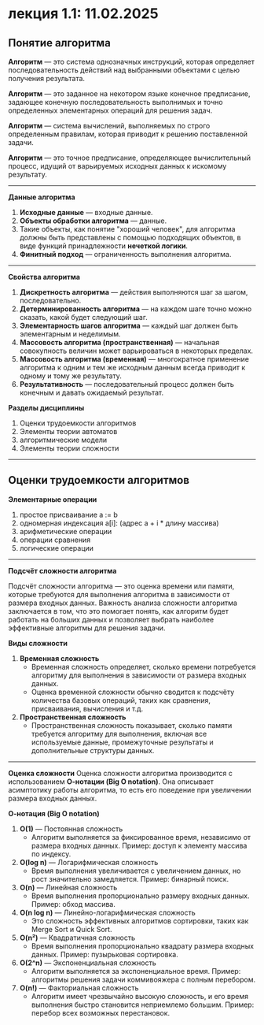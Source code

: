 # лекция 1.1: 11.02.2025

## Понятие алгоритма

**Алгоритм** — это система однозначных инструкций, которая определяет последовательность действий над выбранными объектами с целью получения результата.

**Алгоритм** — это заданное на некотором языке конечное предписание, задающее конечную последовательность выполнимых и точно определенных элементарных операций для решения задач.

**Алгоритм** — система вычислений, выполняемых по строго определенным правилам, которая приводит к решению поставленной задачи.

**Алгоритм** — это точное предписание, определяющее вычислительный процесс, идущий от варьируемых исходных данных к искомому результату.

---

**Данные алгоритма**

1. **Исходные данные** — входные данные.
2. **Объекты обработки алгоритма** — данные.
3. Такие объекты, как понятие "хороший человек", для алгоритма должны быть представлены с помощью подходящих объектов, в виде функций принадлежности **нечеткой логики**.
4. **Финитный подход** — ограниченность выполнения алгоритма.

---

**Свойства алгоритма**
1. **Дискретность алгоритма** — действия выполняются шаг за шагом, последовательно.
2. **Детерминированность алгоритма** — на каждом шаге точно можно сказать, какой будет следующий шаг.
3. **Элементарность шагов алгоритма** — каждый шаг должен быть элементарным и неделимым.
4. **Массовость алгоритма (пространственная)** — начальная совокупность величин может варьироваться в некоторых пределах.
5. **Массовость алгоритма (временная)** — многократное применение алгоритма к одним и тем же исходным данным всегда приводит к одному и тому же результату.
6. **Результативность** — последовательный процесс должен быть конечным и давать ожидаемый результат.

**Разделы дисциплины**
1) Оценки трудоемкости алгоритмов
2) Элементы теории автоматов
3) алгоритмические модели
4) Элементы теории сложности
___
## Оценки трудоемкости алгоритмов

**Элементарные операции**

1. простое присваивание a := b
2. одномерная индексация a[i]: (адрес a + i * длину массива)
3. арифметические операции
4. операции сравнения
5. логические операции

---

**Подсчёт сложности алгоритма**

Подсчёт сложности алгоритма — это оценка времени или памяти, которые требуются для выполнения алгоритма в зависимости от размера входных данных. Важность анализа сложности алгоритма заключается в том, что это помогает понять, как алгоритм будет работать на больших данных и позволяет выбрать наиболее эффективные алгоритмы для решения задачи.

**Виды сложности**

1. **Временная сложность**
    - Временная сложность определяет, сколько времени потребуется алгоритму для выполнения в зависимости от размера входных данных.
    - Оценка временной сложности обычно сводится к подсчёту количества базовых операций, таких как сравнения, присваивания, вычисления и т.д.
2. **Пространственная сложность**
    - Пространственная сложность показывает, сколько памяти требуется алгоритму для выполнения, включая все используемые данные, промежуточные результаты и дополнительные структуры данных.

---

**Оценка сложности**
Оценка сложности алгоритма производится с использованием **О-нотации (Big O notation)**. Она описывает асимптотику работы алгоритма, то есть его поведение при увеличении размера входных данных.

 **О-нотация (Big O notation)**
1. **O(1)** — Постоянная сложность
    - Алгоритм выполняется за фиксированное время, независимо от размера входных данных. Пример: доступ к элементу массива по индексу.
2. **O(log n)** — Логарифмическая сложность
    - Время выполнения увеличивается с увеличением данных, но рост значительно замедляется. Пример: бинарный поиск.
3. **O(n)** — Линейная сложность
    - Время выполнения пропорционально размеру входных данных. Пример: обход массива.
4. **O(n log n)** — Линейно-логарифмическая сложность
    - Это сложность эффективных алгоритмов сортировки, таких как Merge Sort и Quick Sort.
5. **O(n²)** — Квадратичная сложность
    - Время выполнения пропорционально квадрату размера входных данных. Пример: пузырьковая сортировка.
6. **O(2^n)** — Экспоненциальная сложность
    - Алгоритм выполняется за экспоненциальное время. Пример: алгоритмы решения задачи коммивояжера с полным перебором.
7. **O(n!)** — Факториальная сложность
    - Алгоритм имеет чрезвычайно высокую сложность, и его время выполнения быстро становится неприемлемо большим. Пример: перебор всех возможных перестановок.
